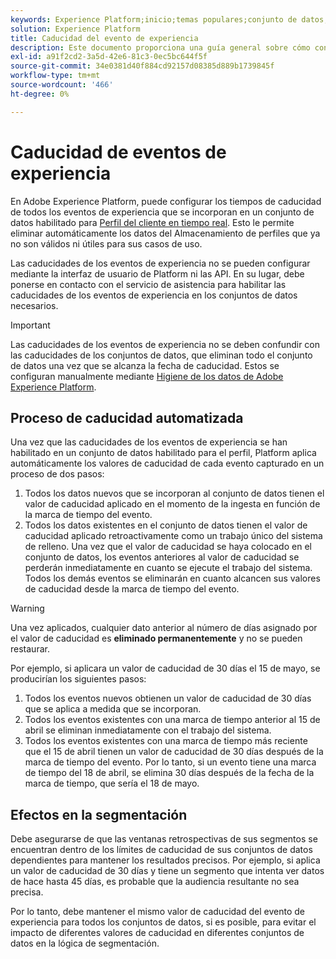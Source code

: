 ```yaml
---
keywords: Experience Platform;inicio;temas populares;conjunto de datos;conjunto de datos;tiempo de vida;ttl;tiempo de vida;
solution: Experience Platform
title: Caducidad del evento de experiencia
description: Este documento proporciona una guía general sobre cómo configurar los tiempos de caducidad para eventos de experiencia individuales dentro de un conjunto de datos de Adobe Experience Platform.
exl-id: a91f2cd2-3a5d-42e6-81c3-0ec5bc644f5f
source-git-commit: 34e0381d40f884cd92157d08385d889b1739845f
workflow-type: tm+mt
source-wordcount: '466'
ht-degree: 0%

---
```


# Caducidad de eventos de experiencia

En Adobe Experience Platform, puede configurar los tiempos de caducidad de todos los eventos de experiencia que se incorporan en un conjunto de datos habilitado para [Perfil del cliente en tiempo real](./home.md). Esto le permite eliminar automáticamente los datos del Almacenamiento de perfiles que ya no son válidos ni útiles para sus casos de uso.

Las caducidades de los eventos de experiencia no se pueden configurar mediante la interfaz de usuario de Platform ni las API. En su lugar, debe ponerse en contacto con el servicio de asistencia para habilitar las caducidades de los eventos de experiencia en los conjuntos de datos necesarios.

>[!IMPORTANT]
>
>Las caducidades de los eventos de experiencia no se deben confundir con las caducidades de los conjuntos de datos, que eliminan todo el conjunto de datos una vez que se alcanza la fecha de caducidad. Estos se configuran manualmente mediante [Higiene de los datos de Adobe Experience Platform](../hygiene/home.md).

## Proceso de caducidad automatizada

Una vez que las caducidades de los eventos de experiencia se han habilitado en un conjunto de datos habilitado para el perfil, Platform aplica automáticamente los valores de caducidad de cada evento capturado en un proceso de dos pasos:

1. Todos los datos nuevos que se incorporan al conjunto de datos tienen el valor de caducidad aplicado en el momento de la ingesta en función de la marca de tiempo del evento.
1. Todos los datos existentes en el conjunto de datos tienen el valor de caducidad aplicado retroactivamente como un trabajo único del sistema de relleno. Una vez que el valor de caducidad se haya colocado en el conjunto de datos, los eventos anteriores al valor de caducidad se perderán inmediatamente en cuanto se ejecute el trabajo del sistema. Todos los demás eventos se eliminarán en cuanto alcancen sus valores de caducidad desde la marca de tiempo del evento.

>[!WARNING]
>
>Una vez aplicados, cualquier dato anterior al número de días asignado por el valor de caducidad es **eliminado permanentemente** y no se pueden restaurar.

Por ejemplo, si aplicara un valor de caducidad de 30 días el 15 de mayo, se producirían los siguientes pasos:

1. Todos los eventos nuevos obtienen un valor de caducidad de 30 días que se aplica a medida que se incorporan.
1. Todos los eventos existentes con una marca de tiempo anterior al 15 de abril se eliminan inmediatamente con el trabajo del sistema.
1. Todos los eventos existentes con una marca de tiempo más reciente que el 15 de abril tienen un valor de caducidad de 30 días después de la marca de tiempo del evento. Por lo tanto, si un evento tiene una marca de tiempo del 18 de abril, se elimina 30 días después de la fecha de la marca de tiempo, que sería el 18 de mayo.

## Efectos en la segmentación

Debe asegurarse de que las ventanas retrospectivas de sus segmentos se encuentran dentro de los límites de caducidad de sus conjuntos de datos dependientes para mantener los resultados precisos. Por ejemplo, si aplica un valor de caducidad de 30 días y tiene un segmento que intenta ver datos de hace hasta 45 días, es probable que la audiencia resultante no sea precisa.

Por lo tanto, debe mantener el mismo valor de caducidad del evento de experiencia para todos los conjuntos de datos, si es posible, para evitar el impacto de diferentes valores de caducidad en diferentes conjuntos de datos en la lógica de segmentación.
